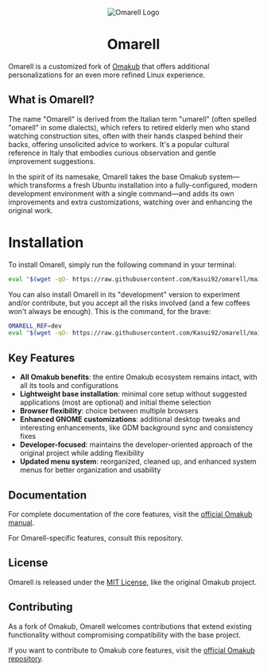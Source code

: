 <p align="center">
  <img src="https://raw.githubusercontent.com/Kasui92/omarell/refs/heads/main/applications/icons/Omarell.png" alt="Omarell Logo">
</p>

<h1 align="center">Omarell</h1>

Omarell is a customized fork of [Omakub](https://omakub.org) that offers additional personalizations for an even more refined Linux experience.

## What is Omarell?

The name "Omarell" is derived from the Italian term "umarell" (often spelled "omarell" in some dialects), which refers to retired elderly men who stand watching construction sites, often with their hands clasped behind their backs, offering unsolicited advice to workers. It's a popular cultural reference in Italy that embodies curious observation and gentle improvement suggestions.

In the spirit of its namesake, Omarell takes the base Omakub system—which transforms a fresh Ubuntu installation into a fully-configured, modern development environment with a single command—and adds its own improvements and extra customizations, watching over and enhancing the original work.

# Installation

To install Omarell, simply run the following command in your terminal:

```bash
eval "$(wget -qO- https://raw.githubusercontent.com/Kasui92/omarell/main/boot.sh)"
```

You can also install Omarell in its "development" version to experiment and/or contribute, but you accept all the risks involved (and a few coffees won't always be enough). This is the command, for the brave:

```bash
OMARELL_REF=dev
eval "$(wget -qO- https://raw.githubusercontent.com/Kasui92/omarell/main/boot.sh)"
```

## Key Features

- **All Omakub benefits**: the entire Omakub ecosystem remains intact, with all its tools and configurations
- **Lightweight base installation**: minimal core setup without suggested applications (most are optional) and initial theme selection
- **Browser flexibility**: choice between multiple browsers
- **Enhanced GNOME customizations**: additional desktop tweaks and interesting enhancements, like GDM background sync and consistency fixes
- **Developer-focused**: maintains the developer-oriented approach of the original project while adding flexibility
- **Updated menu system**: reorganized, cleaned up, and enhanced system menus for better organization and usability

## Documentation

For complete documentation of the core features, visit the [official Omakub manual](https://manual.omakub.org).

For Omarell-specific features, consult this repository.

## License

Omarell is released under the [MIT License](https://opensource.org/licenses/MIT), like the original Omakub project.

## Contributing

As a fork of Omakub, Omarell welcomes contributions that extend existing functionality without compromising compatibility with the base project.

If you want to contribute to Omakub core features, visit the [official Omakub repository](https://github.com/basecamp/omakub-site).
